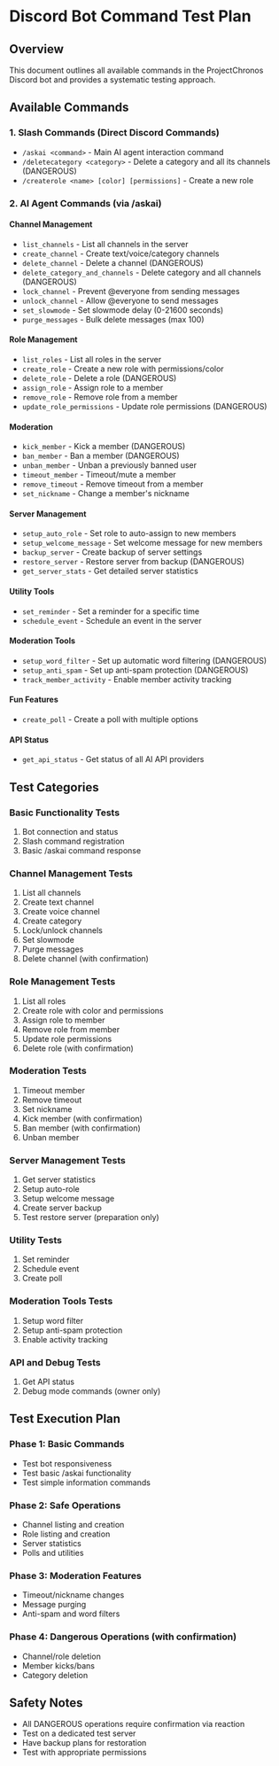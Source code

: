 # Discord Bot Command Test Plan

## Overview

This document outlines all available commands in the ProjectChronos Discord bot and provides a systematic testing approach.

## Available Commands

### 1. Slash Commands (Direct Discord Commands)

- `/askai <command>` - Main AI agent interaction command
- `/deletecategory <category>` - Delete a category and all its channels (DANGEROUS)
- `/createrole <name> [color] [permissions]` - Create a new role

### 2. AI Agent Commands (via /askai)

#### Channel Management

- `list_channels` - List all channels in the server
- `create_channel` - Create text/voice/category channels
- `delete_channel` - Delete a channel (DANGEROUS)
- `delete_category_and_channels` - Delete category and all channels (DANGEROUS)
- `lock_channel` - Prevent @everyone from sending messages
- `unlock_channel` - Allow @everyone to send messages
- `set_slowmode` - Set slowmode delay (0-21600 seconds)
- `purge_messages` - Bulk delete messages (max 100)

#### Role Management

- `list_roles` - List all roles in the server
- `create_role` - Create a new role with permissions/color
- `delete_role` - Delete a role (DANGEROUS)
- `assign_role` - Assign role to a member
- `remove_role` - Remove role from a member
- `update_role_permissions` - Update role permissions (DANGEROUS)

#### Moderation

- `kick_member` - Kick a member (DANGEROUS)
- `ban_member` - Ban a member (DANGEROUS)
- `unban_member` - Unban a previously banned user
- `timeout_member` - Timeout/mute a member
- `remove_timeout` - Remove timeout from a member
- `set_nickname` - Change a member's nickname

#### Server Management

- `setup_auto_role` - Set role to auto-assign to new members
- `setup_welcome_message` - Set welcome message for new members
- `backup_server` - Create backup of server settings
- `restore_server` - Restore server from backup (DANGEROUS)
- `get_server_stats` - Get detailed server statistics

#### Utility Tools

- `set_reminder` - Set a reminder for a specific time
- `schedule_event` - Schedule an event in the server

#### Moderation Tools

- `setup_word_filter` - Set up automatic word filtering (DANGEROUS)
- `setup_anti_spam` - Set up anti-spam protection (DANGEROUS)
- `track_member_activity` - Enable member activity tracking

#### Fun Features

- `create_poll` - Create a poll with multiple options

#### API Status

- `get_api_status` - Get status of all AI API providers

## Test Categories

### Basic Functionality Tests

1. Bot connection and status
2. Slash command registration
3. Basic /askai command response

### Channel Management Tests

1. List all channels
2. Create text channel
3. Create voice channel
4. Create category
5. Lock/unlock channels
6. Set slowmode
7. Purge messages
8. Delete channel (with confirmation)

### Role Management Tests

1. List all roles
2. Create role with color and permissions
3. Assign role to member
4. Remove role from member
5. Update role permissions
6. Delete role (with confirmation)

### Moderation Tests

1. Timeout member
2. Remove timeout
3. Set nickname
4. Kick member (with confirmation)
5. Ban member (with confirmation)
6. Unban member

### Server Management Tests

1. Get server statistics
2. Setup auto-role
3. Setup welcome message
4. Create server backup
5. Test restore server (preparation only)

### Utility Tests

1. Set reminder
2. Schedule event
3. Create poll

### Moderation Tools Tests

1. Setup word filter
2. Setup anti-spam protection
3. Enable activity tracking

### API and Debug Tests

1. Get API status
2. Debug mode commands (owner only)

## Test Execution Plan

### Phase 1: Basic Commands

- Test bot responsiveness
- Test basic /askai functionality
- Test simple information commands

### Phase 2: Safe Operations

- Channel listing and creation
- Role listing and creation
- Server statistics
- Polls and utilities

### Phase 3: Moderation Features

- Timeout/nickname changes
- Message purging
- Anti-spam and word filters

### Phase 4: Dangerous Operations (with confirmation)

- Channel/role deletion
- Member kicks/bans
- Category deletion

## Safety Notes

- All DANGEROUS operations require confirmation via reaction
- Test on a dedicated test server
- Have backup plans for restoration
- Test with appropriate permissions
